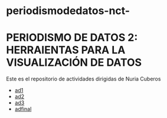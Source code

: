 # periodismodedatos-nct-
# PERIODISMO DE DATOS 2: HERRAIENTAS PARA LA VISUALIZACIÓN DE DATOS 
Este es el repositorio de actividades dirigidas de Nuria Cuberos 
- [ad1](https://nebrijas.github.io/periodismodedatos-nct-/ad1.html)
- [ad2]()
- [ad3]()
- [adfinal]()
